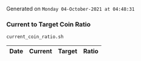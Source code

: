 Generated on `Monday 04-October-2021 at 04:48:31`

### Current to Target Coin Ratio
`current_coin_ratio.sh`

Date|Current|Target|Ratio
---|---|---|---
